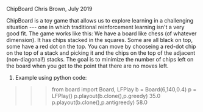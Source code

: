 ChipBoard                     Chris Brown, July 2019

ChipBoard is a toy game that allows us to explore
learning in a challenging situation --- one in which
traditional reinforcement learning isn't a very good
fit.  The game works like this:  We have a board like
chess (of whatever dimension).  It has chips stacked
in the squares.  Some are all black on top, some have
a red dot on the top.  You can move by chooseing a
red-dot chip on the top of a stack and picking it and
the chips on the top of the adjacent (non-diagonal!)
stacks.  The goal is to minimize the number of chips
left on the board when you get to the point that there
are no moves left.

1) Example using python code:

>>> from board import Board, LFPlay
>>> b = Board(6,140,0.4)
>>> p = LFPlay()
>>> p.playout(b.clone(),p.greedy)
35.0
>>> p.playout(b.clone(),p.antigreedy)
58.0

